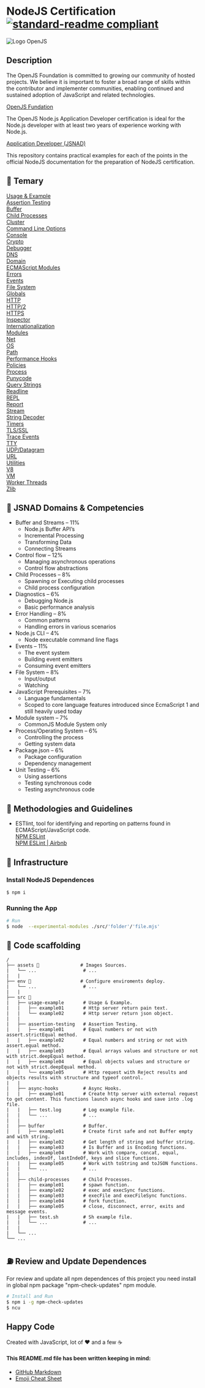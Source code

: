 # NodeJS Certification [![standard-readme compliant](https://img.shields.io/badge/readme%20style-standard-brightgreen.svg?style=flat-square)](https://github.com/RichardLitt/standard-readme)

![Logo OpenJS](https://www.linuxfoundation.org/wp-content/uploads/2019/03/openjsf-color.png)

## Description

The OpenJS Foundation is committed to growing our community of hosted projects. We believe it is important to foster a broad range of skills within the contributor and implementer communities, enabling continued and sustained adoption of JavaScript and related technologies.

[OpenJS Fundation](https://openjsf.org)

The OpenJS Node.js Application Developer certification is ideal for the Node.js developer with at least two years of experience working with Node.js.

[Application Developer (JSNAD)](https://training.linuxfoundation.org/certification/jsnad/)

This repository contains practical examples for each of the points in the official NodeJS documentation for the preparation of NodeJS certification.

## 📖 Temary

[Usage & Example](https://nodejs.org/api/synopsis.html) \
[Assertion Testing](https://nodejs.org/api/assert.html) \
[Buffer](https://nodejs.org/api/buffer.html) \
[Child Processes](https://nodejs.org/api/child_process.html) \
[Cluster](https://nodejs.org/api/cluster.html) \
[Command Line Options](https://nodejs.org/api/cli.html) \
[Console](https://nodejs.org/api/console.html) \
[Crypto](https://nodejs.org/api/crypto.html) \
[Debugger](https://nodejs.org/api/debugger.html) \
[DNS](https://nodejs.org/api/dns.html) \
[Domain](https://nodejs.org/api/domain.html) \
[ECMAScript Modules](https://nodejs.org/api/esm.html) \
[Errors](https://nodejs.org/api/errors.html) \
[Events](https://nodejs.org/api/events.html) \
[File System](https://nodejs.org/api/fs.html) \
[Globals](https://nodejs.org/api/globals.html) \
[HTTP](https://nodejs.org/api/http.html) \
[HTTP/2](https://nodejs.org/api/http2.html) \
[HTTPS](https://nodejs.org/api/https.html) \
[Inspector](https://nodejs.org/api/inspector.html) \
[Internationalization](https://nodejs.org/api/intl.html) \
[Modules](https://nodejs.org/api/modules.html) \
[Net](https://nodejs.org/api/net.html) \
[OS](https://nodejs.org/api/os.html) \
[Path](https://nodejs.org/api/path.html) \
[Performance Hooks](https://nodejs.org/api/perf_hooks.html) \
[Policies](https://nodejs.org/api/policy.html) \
[Process](https://nodejs.org/api/process.html) \
[Punycode](https://nodejs.org/api/punycode.html) \
[Query Strings](https://nodejs.org/api/querystring.html) \
[Readline](https://nodejs.org/api/readline.html) \
[REPL](https://nodejs.org/api/repl.html) \
[Report](https://nodejs.org/api/report.html) \
[Stream](https://nodejs.org/api/stream.html) \
[String Decoder](https://nodejs.org/api/string_decoder.html) \
[Timers](https://nodejs.org/api/timers.html) \
[TLS/SSL](https://nodejs.org/api/tls.html) \
[Trace Events](https://nodejs.org/api/tracing.html) \
[TTY](https://nodejs.org/api/tty.html) \
[UDP/Datagram](https://nodejs.org/api/dgram.html) \
[URL](https://nodejs.org/api/url.html) \
[Utilities](https://nodejs.org/api/util.html) \
[V8](https://nodejs.org/api/v8.html) \
[VM](https://nodejs.org/api/vm.html) \
[Worker Threads](https://nodejs.org/api/worker_threads.html) \
[Zlib](https://nodejs.org/api/zlib.html)

## 💪 JSNAD Domains & Competencies
- Buffer and Streams – 11%
  - Node.js Buffer API’s
  - Incremental Processing
  - Transforming Data
  - Connecting Streams
- Control flow – 12%
  - Managing asynchronous operations
  - Control flow abstractions
- Child Processes – 8%
  - Spawning or Executing child processes
  - Child process configuration
- Diagnostics – 6%
  - Debugging Node.js
  - Basic performance analysis
- Error Handling – 8%
  - Common patterns
  - Handling errors in various scenarios
- Node.js CLI – 4%
  - Node executable command line flags
- Events – 11%
  - The event system
  - Building event emitters
  - Consuming event emitters
- File System – 8%
  - Input/output
  - Watching
- JavaScript Prerequisites – 7%
  - Language fundamentals
  - Scoped to core language features introduced since EcmaScript 1 and still heavily used today
- Module system – 7%
  - CommonJS Module System only
- Process/Operating System – 6%
  - Controlling the process
  - Getting system data
- Package.json – 6%
  - Package configuration
  - Dependency management
- Unit Testing – 6%
  - Using assertions
  - Testing synchronous code
  - Testing asynchronous code

## 📌 Methodologies and Guidelines

* ESTlint, tool for identifying and reporting on patterns found in ECMAScript/JavaScript code. \
  [NPM ESLint](https://www.npmjs.com/package/eslint) \
  [NPM ESLint | Airbnb](https://www.npmjs.com/package/eslint-config-airbnb)

## 📐 Infrastructure

### Install NodeJS Dependences

```bash
$ npm i
```

### Running the App

```bash
# Run
$ node  --experimental-modules ./src/'folder'/'file.mjs'
```

## 📂 Code scaffolding

```
/
├── assets 🌈               # Images Sources.
|   └── ...                 # ...
|   |
├── env 🔌                  # Configure enviroments deploy.
|   └── ...                 # ...
|   |
├── src 💯          
|   ├── usage-example       # Usage & Example.
|   |   ├── example01       # Http server return pain text.
|   |   └── example02       # Http server return json object.
|   |
|   ├── assertion-testing   # Assertion Testing.  
|   |   ├── example01       # Equal numbers or not with assert.strictEqual method.
|   |   ├── example02       # Equal numbers and string or not with assert.equal method.
|   |   ├── example03       # Equal arrays values and structure or not with strict.deepEqual method.
|   |   ├── example04       # Equal objects values and structure or not with strict.deepEqual method.
|   |   └── example05       # Http request with Reject results and objects results with structure and typeof control.   
|   |
|   ├── async-hooks         # Async Hooks. 
|   |   ├── example01       # Create http server with external request to get content. This functions launch async hooks and save into .log file.
|   |   ├── test.log        # Log example file.
|   |   └── ...             # ...
|   |
|   ├── buffer              # Buffer. 
|   |   ├── example01       # Create first safe and not Buffer empty and with string.
|   |   ├── example02       # Get length of string and buffer string.
|   |   ├── example03       # Is Buffer and is Encoding functions.
|   |   ├── example04       # Work with compare, concat, equal, includes, indexOf, lastIndeOf, keys and slice functions.
|   |   ├── example05       # Work with toString and toJSON functions.
|   |   └── ...             # ...
|   |
|   ├── child-processes     # Child Processes. 
|   |   ├── example01       # spawn function.
|   |   ├── example02       # exec and execSync functions.
|   |   ├── example03       # execFile and execFileSync functions.
|   |   ├── example04       # fork function.
|   |   ├── example05       # close, disconnect, error, exits and message events.
|   |   ├── test.sh         # Sh example file.
|   |   └── ...             # ...
|   |
|   └── ...   
└── ... 
```

## ⛽️ Review and Update Dependences

For review and update all npm dependences of this project you need install in global npm package "npm-check-updates" npm module.

```bash
# Install and Run
$ npm i -g npm-check-updates
$ ncu
```

## Happy Code

Created with JavaScript, lot of ❤️ and a few ☕️

#### This README.md file has been written keeping in mind:
- [GitHub Markdown](https://guides.github.com/features/mastering-markdown/)
- [Emoji Cheat Sheet](https://www.webfx.com/tools/emoji-cheat-sheet/)